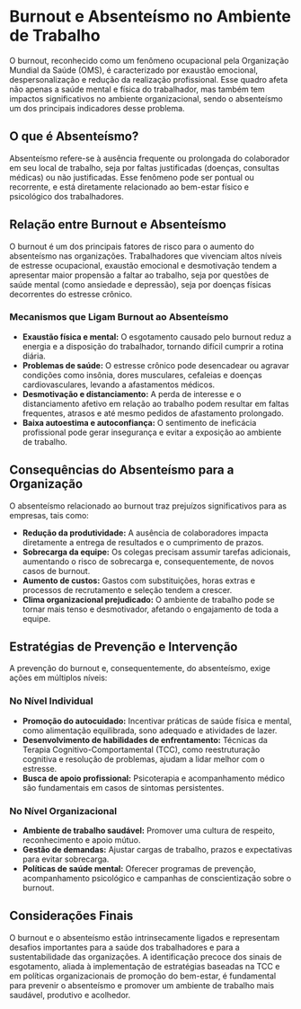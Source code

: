 # Burnout e Absenteísmo no Ambiente de Trabalho

O burnout, reconhecido como um fenômeno ocupacional pela Organização Mundial da Saúde (OMS), é caracterizado por exaustão emocional, despersonalização e redução da realização profissional. Esse quadro afeta não apenas a saúde mental e física do trabalhador, mas também tem impactos significativos no ambiente organizacional, sendo o absenteísmo um dos principais indicadores desse problema.

## O que é Absenteísmo?

Absenteísmo refere-se à ausência frequente ou prolongada do colaborador em seu local de trabalho, seja por faltas justificadas (doenças, consultas médicas) ou não justificadas. Esse fenômeno pode ser pontual ou recorrente, e está diretamente relacionado ao bem-estar físico e psicológico dos trabalhadores.

## Relação entre Burnout e Absenteísmo

O burnout é um dos principais fatores de risco para o aumento do absenteísmo nas organizações. Trabalhadores que vivenciam altos níveis de estresse ocupacional, exaustão emocional e desmotivação tendem a apresentar maior propensão a faltar ao trabalho, seja por questões de saúde mental (como ansiedade e depressão), seja por doenças físicas decorrentes do estresse crônico.

### Mecanismos que Ligam Burnout ao Absenteísmo

- **Exaustão física e mental:** O esgotamento causado pelo burnout reduz a energia e a disposição do trabalhador, tornando difícil cumprir a rotina diária.
- **Problemas de saúde:** O estresse crônico pode desencadear ou agravar condições como insônia, dores musculares, cefaleias e doenças cardiovasculares, levando a afastamentos médicos.
- **Desmotivação e distanciamento:** A perda de interesse e o distanciamento afetivo em relação ao trabalho podem resultar em faltas frequentes, atrasos e até mesmo pedidos de afastamento prolongado.
- **Baixa autoestima e autoconfiança:** O sentimento de ineficácia profissional pode gerar insegurança e evitar a exposição ao ambiente de trabalho.

## Consequências do Absenteísmo para a Organização

O absenteísmo relacionado ao burnout traz prejuízos significativos para as empresas, tais como:

- **Redução da produtividade:** A ausência de colaboradores impacta diretamente a entrega de resultados e o cumprimento de prazos.
- **Sobrecarga da equipe:** Os colegas precisam assumir tarefas adicionais, aumentando o risco de sobrecarga e, consequentemente, de novos casos de burnout.
- **Aumento de custos:** Gastos com substituições, horas extras e processos de recrutamento e seleção tendem a crescer.
- **Clima organizacional prejudicado:** O ambiente de trabalho pode se tornar mais tenso e desmotivador, afetando o engajamento de toda a equipe.

## Estratégias de Prevenção e Intervenção

A prevenção do burnout e, consequentemente, do absenteísmo, exige ações em múltiplos níveis:

### No Nível Individual

- **Promoção do autocuidado:** Incentivar práticas de saúde física e mental, como alimentação equilibrada, sono adequado e atividades de lazer.
- **Desenvolvimento de habilidades de enfrentamento:** Técnicas da Terapia Cognitivo-Comportamental (TCC), como reestruturação cognitiva e resolução de problemas, ajudam a lidar melhor com o estresse.
- **Busca de apoio profissional:** Psicoterapia e acompanhamento médico são fundamentais em casos de sintomas persistentes.

### No Nível Organizacional

- **Ambiente de trabalho saudável:** Promover uma cultura de respeito, reconhecimento e apoio mútuo.
- **Gestão de demandas:** Ajustar cargas de trabalho, prazos e expectativas para evitar sobrecarga.
- **Políticas de saúde mental:** Oferecer programas de prevenção, acompanhamento psicológico e campanhas de conscientização sobre o burnout.

## Considerações Finais

O burnout e o absenteísmo estão intrinsecamente ligados e representam desafios importantes para a saúde dos trabalhadores e para a sustentabilidade das organizações. A identificação precoce dos sinais de esgotamento, aliada à implementação de estratégias baseadas na TCC e em políticas organizacionais de promoção do bem-estar, é fundamental para prevenir o absenteísmo e promover um ambiente de trabalho mais saudável, produtivo e acolhedor.